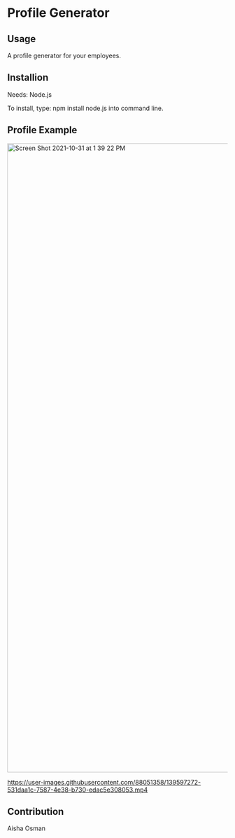 # Profile Generator

## Usage
A profile generator for your employees.

## Installion
Needs: Node.js

To install, type: npm install node.js into command line.

## Profile Example

 <img width="1435" alt="Screen Shot 2021-10-31 at 1 39 22 PM" src="https://user-images.githubusercontent.com/88051358/139597113-3423bd88-2eb2-4347-9a3f-01ef28474d18.png">
 


https://user-images.githubusercontent.com/88051358/139597272-531daa1c-7587-4e38-b730-edac5e308053.mp4


 
 
## Contribution


Aisha Osman
